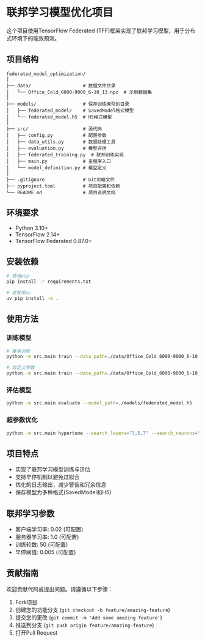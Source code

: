 # 联邦学习模型优化项目

这个项目使用TensorFlow Federated (TFF)框架实现了联邦学习模型，用于分布式环境下的能效预测。

## 项目结构

```
federated_model_optimization/
│
├── data/                   # 数据文件目录
│   └── Office_Cold_6000-9000_6-10_13.npz  # 示例数据集
│
├── models/                 # 保存训练模型的目录
│   ├── federated_model/    # SavedModel格式模型
│   └── federated_model.h5  # H5格式模型
│
├── src/                    # 源代码
│   ├── config.py           # 配置参数
│   ├── data_utils.py       # 数据处理工具
│   ├── evaluation.py       # 模型评估
│   ├── federated_training.py  # 联邦训练实现
│   ├── main.py             # 主程序入口
│   └── model_definition.py # 模型定义
│
├── .gitignore              # Git忽略文件
├── pyproject.toml          # 项目配置和依赖
└── README.md               # 项目说明文档
```

## 环境要求

- Python 3.10+
- TensorFlow 2.14+
- TensorFlow Federated 0.87.0+

## 安装依赖

```bash
# 使用pip
pip install -r requirements.txt

# 或使用uv
uv pip install -e .
```

## 使用方法

### 训练模型

```bash
# 基本训练
python -m src.main train --data_path=./data/Office_Cold_6000-9000_6-10_13.npz

# 自定义参数
python -m src.main train --data_path=./data/Office_Cold_6000-9000_6-10_13.npz --num_rounds=100 --client_lr=0.01 --server_lr=1.0
```

### 评估模型

```bash
python -m src.main evaluate --model_path=./models/federated_model.h5
```

### 超参数优化

```bash
python -m src.main hypertune --search_layers="3,5,7" --search_neurons="5,10,20" --search_activations="relu,tanh"
```

## 项目特点

- 实现了联邦学习模型训练与评估
- 支持早停机制以避免过拟合
- 优化的日志输出，减少警告和冗余信息
- 保存模型为多种格式(SavedModel和H5)

## 联邦学习参数

- 客户端学习率: 0.02 (可配置)
- 服务器学习率: 1.0 (可配置)
- 训练轮数: 50 (可配置)
- 早停阈值: 0.005 (可配置)

## 贡献指南

欢迎贡献代码或提出问题。请遵循以下步骤：

1. Fork项目
2. 创建您的功能分支 (`git checkout -b feature/amazing-feature`)
3. 提交您的更改 (`git commit -m 'Add some amazing feature'`)
4. 推送到分支 (`git push origin feature/amazing-feature`)
5. 打开Pull Request
